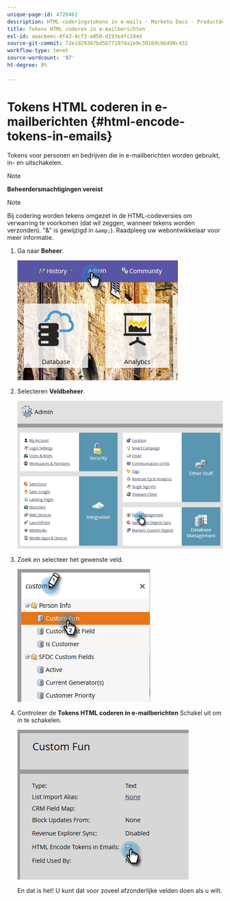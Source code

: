 ```yaml
---
unique-page-id: 4720461
description: HTML-coderingstokens in e-mails - Marketo Docs - Productdocumentatie
title: Tokens HTML coderen in e-mailberichten
exl-id: aeac6eec-0f43-4cf3-a850-d193e4fc194d
source-git-commit: 72e1d29347bd5b77107da1e9c30169cb6490c432
workflow-type: tm+mt
source-wordcount: '97'
ht-degree: 0%

---
```


# Tokens HTML coderen in e-mailberichten {#html-encode-tokens-in-emails}

Tokens voor personen en bedrijven die in e-mailberichten worden gebruikt, in- en uitschakelen.

>[!NOTE]
>
>**Beheerdersmachtigingen vereist**

>[!NOTE]
>
>Bij codering worden tekens omgezet in de HTML-codeversies om verwarring te voorkomen (dat wil zeggen, wanneer tekens worden verzonden). &quot;&amp;&quot; is gewijzigd in `&amp;`). Raadpleeg uw webontwikkelaar voor meer informatie.

1. Ga naar **Beheer**.

   ![](assets/admin.png)

1. Selecteren **Veldbeheer**.

   ![](assets/two-2.png)

1. Zoek en selecteer het gewenste veld.

   ![](assets/five.png)

1. Controleer de **Tokens HTML coderen in e-mailberichten** Schakel uit om in te schakelen.

   ![](assets/six.png)

   En dat is het! U kunt dat voor zoveel afzonderlijke velden doen als u wilt.
